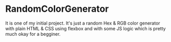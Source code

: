 # RandomColorGenerator
It is one of my initial project. It's just a random Hex & RGB color generator with plain HTML & CSS using flexbox and with some JS logic which is pretty much okay for a begginer.